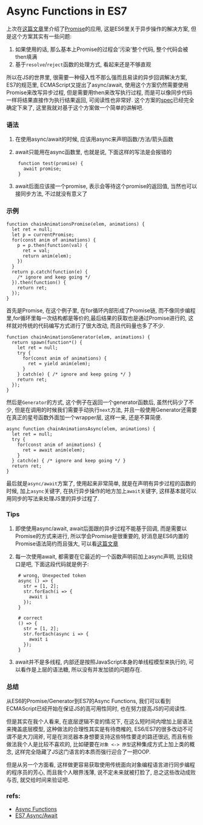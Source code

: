 # Async Functions in ES7

上次在[这篇文章](http://blog.xhu.me/post/67*ES6:%20%E5%9B%9E%E8%B0%83%E5%B0%86%E6%AD%BB,%20Promise%E6%B0%B8%E7%94%9F*20151018*JavaScript-Promise.md)里介绍了[Promise](https://developer.mozilla.org/en-US/docs/Web/JavaScript/Reference/Global_Objects/Promise)的应用, 这是ES6里关于异步操作的解决方案, 但是这个方案其实有一些问题:

1. 如果使用的话, 那么基本上Promise的过程会'污染'整个代码, 整个代码会被then填满
2. 基于```resolve```/```reject```函数的处理方式, 看起来还是不够直观

所以在JS的世界里, 很需要一种侵入性不那么强而且易读的异步回调解决方案, ES7的规范里, ECMAScript又提出了async/await, 使用这个方案仍然需要使用Promise来改写异步过程, 但是需要用then来改写执行过程, 而是可以像同步代码一样将结果直接作为执行结果返回, 可阅读性也非常好. 这个方案的[spec](https://tc39.github.io/ecmascript-asyncawait/)已经完全确定下来了, 这里我就对基于这个方案做一个简单的讲解吧.


### 语法

1. 在使用async/await的时候, 应该用async来声明函数/方法/箭头函数
2. await只能用在async函数里, 也就是说, 下面这样的写法是会报错的
    
        function test(promise) {
          await promise;
        }

3. await后面应该接一个promise, 表示会等待这个promise的返回值, 当然也可以接同步方法, 不过就没有意义了

### 示例

    function chainAnimationsPromise(elem, animations) {
      let ret = null;
      let p = currentPromise;
      for(const anim of animations) {
        p = p.then(function(val) {
          ret = val;
          return anim(elem);
        })
      }
      return p.catch(function(e) {
        /* ignore and keep going */
      }).then(function() {
        return ret;
      });
    }
    
首先是Promise, 在这个例子里, 在for循环内部形成了Promise链, 而不像同步编程里,for循环里每一次结构都是等价的,最后结果的获取也是通过Promise进行的, 这样就对传统的代码编写方式进行了很大改动, 而且代码量也多了不少.

    function chainAnimationsGenerator(elem, animations) {
      return spawn(function*() {
        let ret = null;
        try {
          for(const anim of animations) {
            ret = yield anim(elem);
          }
        } catch(e) { /* ignore and keep going */ }
        return ret;
      });
    }

然后是```Generator```的方式, 这个例子在返回一个generator函数后, 虽然代码少了不少, 但是在调用的时候我们需要手动执行```next```方法, 并且一般使用Generator还需要在真正的星号函数外面加一个wrapper层, 这样一来, 还是不算简便.

    async function chainAnimationsAsync(elem, animations) {
      let ret = null;
      try {
        for(const anim of animations) {
          ret = await anim(elem);
        }
      } catch(e) { /* ignore and keep going */ }
      return ret;
    }

最后就是```async/await```方案了, 使用起来非常简单, 就是在声明有异步过程的函数的时候, 加上```async```关键字, 在执行异步操作的地方加上```await```关键字, 这样基本就可以用同步的写法来处理JS里的异步过程了.

### Tips

1. 即使使用async/await, await后面跟的异步过程不能基于回调, 而是需要以Promise的方式来进行, 所以学会Promise是很重要的, 好消息是ES6内置的Promise语法简约而且强大, 可以看[这篇文章](http://blog.xhu.me/post/67*ES6:%20%E5%9B%9E%E8%B0%83%E5%B0%86%E6%AD%BB,%20Promise%E6%B0%B8%E7%94%9F*20151018*JavaScript-Promise.md)
2. 每一次使用await, 都需要在它最近的一个函数声明前加上async声明, 比较绕口是吧, 下面这段代码就是例子:

        # wrong, Unexpected token
        async () => {
          str = [1, 2];
          str.forEach(i => {
            await i
          });
        }

        # correct
        () => {
          str = [1, 2];
          str.forEach(async i => {
            await i
          });
        }
3. await并不是多线程, 内部还是按照JavaScript本身的单线程模型来执行的, 可以看作是上层的语法糖, 所以没有并发加锁的问题存在.

### 总结

从ES6的Promise/Generator到ES7的Async Functions, 我们可以看到ECMAScript已经开始在保证JS的高可用性同时, 也在努力提高JS的可阅读性.

但是其实在我个人看来, 在底层逻辑不变的情况下, 在这么短时间内增加上层语法来掩盖底层模型, 这种做法的合理性其实是有待商榷的, ES6/ES7的很多改动不可谓不是大刀阔斧, 可是在浏览器本身想要支持这些特性要走的路还很远, 而且有些做法我个人是比较不喜欢的, 比如硬要在```对象 <-> 原型```这种集成方式上加上类的概念, 这样完全隐藏了JS这门语言的本质而强行迎合了一把OOP.

但是从另一个方面看, 这样做更容易获取使用传统面向对象编程语言进行同步编程的程序员的芳心, 而且我个人眼界浅薄, 说不定未来就被打脸了, 总之这些改动成败与否, 就交给时间来验证吧.

### refs:
- [Async Functions](https://tc39.github.io/ecmascript-asyncawait/)
- [ES7 Async/Await](http://rossboucher.com/await/#/)

